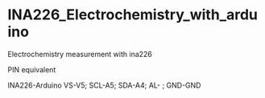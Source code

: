 # INA226_Electrochemistry_with_arduino
Electrochemistry measurement with ina226 

PIN equivalent

INA226-Arduino  VS-V5;  SCL-A5;  SDA-A4;  AL- ; GND-GND 
